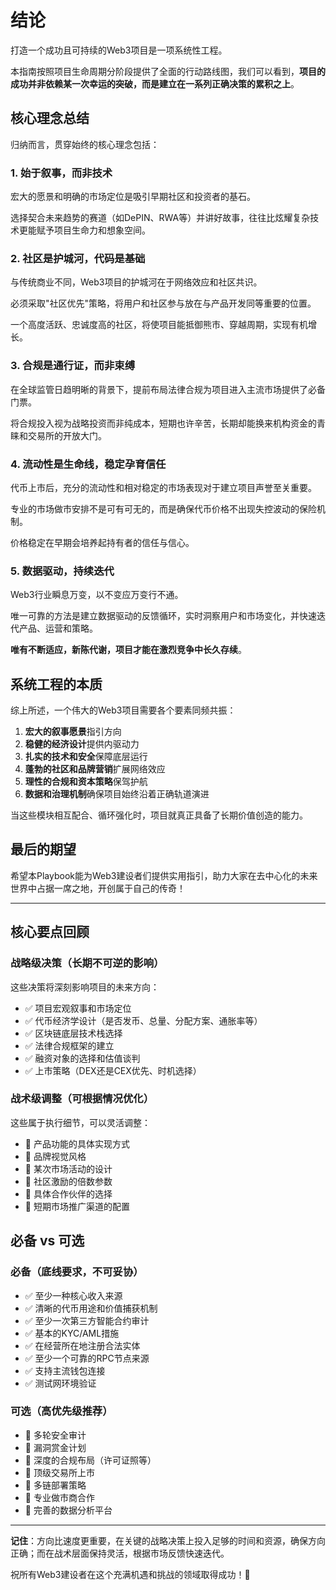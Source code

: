 # 结论

打造一个成功且可持续的Web3项目是一项系统性工程。

本指南按照项目生命周期分阶段提供了全面的行动路线图，我们可以看到，**项目的成功并非依赖某一次幸运的突破，而是建立在一系列正确决策的累积之上**。

## 核心理念总结

归纳而言，贯穿始终的核心理念包括：

### 1. 始于叙事，而非技术

宏大的愿景和明确的市场定位是吸引早期社区和投资者的基石。

选择契合未来趋势的赛道（如DePIN、RWA等）并讲好故事，往往比炫耀复杂技术更能赋予项目生命力和想象空间。

### 2. 社区是护城河，代码是基础

与传统商业不同，Web3项目的护城河在于网络效应和社区共识。

必须采取"社区优先"策略，将用户和社区参与放在与产品开发同等重要的位置。

一个高度活跃、忠诚度高的社区，将使项目能抵御熊市、穿越周期，实现有机增长。

### 3. 合规是通行证，而非束缚

在全球监管日趋明晰的背景下，提前布局法律合规为项目进入主流市场提供了必备门票。

将合规投入视为战略投资而非纯成本，短期也许辛苦，长期却能换来机构资金的青睐和交易所的开放大门。

### 4. 流动性是生命线，稳定孕育信任

代币上市后，充分的流动性和相对稳定的市场表现对于建立项目声誉至关重要。

专业的市场做市安排不是可有可无的，而是确保代币价格不出现失控波动的保险机制。

价格稳定在早期会培养起持有者的信任与信心。

### 5. 数据驱动，持续迭代

Web3行业瞬息万变，以不变应万变行不通。

唯一可靠的方法是建立数据驱动的反馈循环，实时洞察用户和市场变化，并快速迭代产品、运营和策略。

**唯有不断适应，新陈代谢，项目才能在激烈竞争中长久存续**。

## 系统工程的本质

综上所述，一个伟大的Web3项目需要各个要素同频共振：

1. **宏大的叙事愿景**指引方向
2. **稳健的经济设计**提供内驱动力
3. **扎实的技术和安全**保障底层运行
4. **蓬勃的社区和品牌营销**扩展网络效应
5. **理性的合规和资本策略**保驾护航
6. **数据和治理机制**确保项目始终沿着正确轨道演进

当这些模块相互配合、循环强化时，项目就真正具备了长期价值创造的能力。

## 最后的期望

希望本Playbook能为Web3建设者们提供实用指引，助力大家在去中心化的未来世界中占据一席之地，开创属于自己的传奇！

---

## 核心要点回顾

### 战略级决策（长期不可逆的影响）

这些决策将深刻影响项目的未来方向：

- ✅ 项目宏观叙事和市场定位
- ✅ 代币经济学设计（是否发币、总量、分配方案、通胀率等）
- ✅ 区块链底层技术栈选择
- ✅ 法律合规框架的建立
- ✅ 融资对象的选择和估值谈判
- ✅ 上市策略（DEX还是CEX优先、时机选择）

### 战术级调整（可根据情况优化）

这些属于执行细节，可以灵活调整：

- 📝 产品功能的具体实现方式
- 📝 品牌视觉风格
- 📝 某次市场活动的设计
- 📝 社区激励的倍数参数
- 📝 具体合作伙伴的选择
- 📝 短期市场推广渠道的配置

## 必备 vs 可选

### 必备（底线要求，不可妥协）

- ✅ 至少一种核心收入来源
- ✅ 清晰的代币用途和价值捕获机制
- ✅ 至少一次第三方智能合约审计
- ✅ 基本的KYC/AML措施
- ✅ 在经营所在地注册合法实体
- ✅ 至少一个可靠的RPC节点来源
- ✅ 支持主流钱包连接
- ✅ 测试网环境验证

### 可选（高优先级推荐）

- 🌟 多轮安全审计
- 🌟 漏洞赏金计划
- 🌟 深度的合规布局（许可证照等）
- 🌟 顶级交易所上市
- 🌟 多链部署策略
- 🌟 专业做市商合作
- 🌟 完善的数据分析平台

---

**记住**：方向比速度更重要，在关键的战略决策上投入足够的时间和资源，确保方向正确；而在战术层面保持灵活，根据市场反馈快速迭代。

祝所有Web3建设者在这个充满机遇和挑战的领域取得成功！🚀
